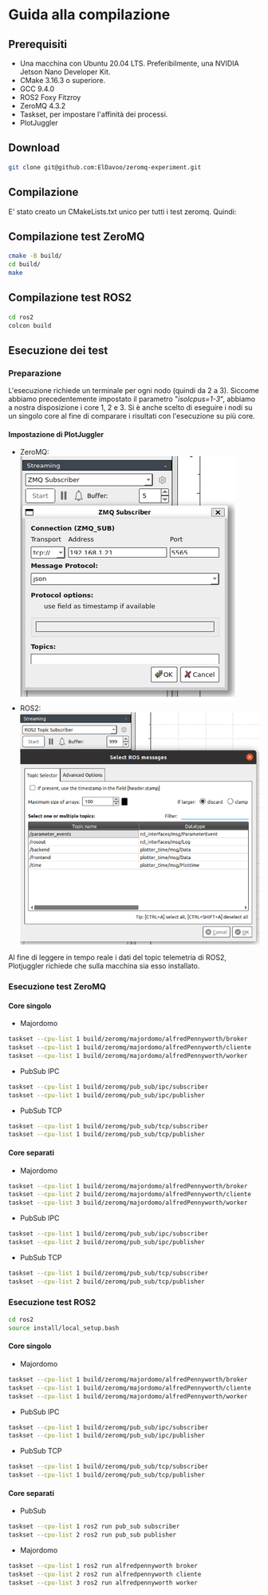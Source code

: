 # Guida alla compilazione
## Prerequisiti
- Una macchina con Ubuntu 20.04 LTS. Preferibilmente, una NVIDIA Jetson Nano Developer Kit.
- CMake 3.16.3 o superiore.
- GCC 9.4.0
- ROS2 Foxy Fitzroy
- ZeroMQ 4.3.2
- Taskset, per impostare l'affinità dei processi.
- PlotJuggler

## Download
```sh
git clone git@github.com:ElDavoo/zeromq-experiment.git
```

## Compilazione
E' stato creato un CMakeLists.txt unico per tutti i test zeromq. Quindi:
## Compilazione test ZeroMQ
```sh
cmake -B build/
cd build/
make
```
## Compilazione test ROS2
```sh
cd ros2
colcon build
```
## Esecuzione dei test
### Preparazione
L'esecuzione richiede un terminale per ogni nodo (quindi da 2 a 3).
Siccome abbiamo precedentemente impostato il parametro "*isolcpus=1-3*",
abbiamo a nostra disposizione i core 1, 2 e 3.
Si è anche scelto di eseguire i nodi su un singolo core al fine di comparare i risultati con l'esecuzione su più core.
#### Impostazione di PlotJuggler
- ZeroMQ:  
![Plotjuggler con ZeroMQ](plotj1.png)
- ROS2:
![Plotjuggler con ROS2](plotj2.png)

Al fine di leggere in tempo reale i dati del topic telemetria di ROS2, Plotjuggler richiede che sulla macchina sia esso installato. 


### Esecuzione test ZeroMQ
#### Core singolo
- Majordomo
```sh
taskset --cpu-list 1 build/zeromq/majordomo/alfredPennyworth/broker
taskset --cpu-list 1 build/zeromq/majordomo/alfredPennyworth/cliente
taskset --cpu-list 1 build/zeromq/majordomo/alfredPennyworth/worker
```
- PubSub IPC
```sh
taskset --cpu-list 1 build/zeromq/pub_sub/ipc/subscriber
taskset --cpu-list 1 build/zeromq/pub_sub/ipc/publisher
```
- PubSub TCP
```sh
taskset --cpu-list 1 build/zeromq/pub_sub/tcp/subscriber
taskset --cpu-list 1 build/zeromq/pub_sub/tcp/publisher
```
#### Core separati
- Majordomo
```sh
taskset --cpu-list 1 build/zeromq/majordomo/alfredPennyworth/broker
taskset --cpu-list 2 build/zeromq/majordomo/alfredPennyworth/cliente
taskset --cpu-list 3 build/zeromq/majordomo/alfredPennyworth/worker
```
- PubSub IPC
```sh
taskset --cpu-list 1 build/zeromq/pub_sub/ipc/subscriber
taskset --cpu-list 2 build/zeromq/pub_sub/ipc/publisher
```
- PubSub TCP
```sh
taskset --cpu-list 1 build/zeromq/pub_sub/tcp/subscriber
taskset --cpu-list 2 build/zeromq/pub_sub/tcp/publisher
```
### Esecuzione test ROS2
```sh
cd ros2
source install/local_setup.bash
```
#### Core singolo
- Majordomo
```sh
taskset --cpu-list 1 build/zeromq/majordomo/alfredPennyworth/broker
taskset --cpu-list 1 build/zeromq/majordomo/alfredPennyworth/cliente
taskset --cpu-list 1 build/zeromq/majordomo/alfredPennyworth/worker
```
- PubSub IPC
```sh
taskset --cpu-list 1 build/zeromq/pub_sub/ipc/subscriber
taskset --cpu-list 1 build/zeromq/pub_sub/ipc/publisher
```
- PubSub TCP
```sh
taskset --cpu-list 1 build/zeromq/pub_sub/tcp/subscriber
taskset --cpu-list 1 build/zeromq/pub_sub/tcp/publisher
```
#### Core separati
- PubSub
```sh
taskset --cpu-list 1 ros2 run pub_sub subscriber
taskset --cpu-list 2 ros2 run pub_sub publisher
```
- Majordomo
```sh
taskset --cpu-list 1 ros2 run alfredpennyworth broker
taskset --cpu-list 2 ros2 run alfredpennyworth cliente
taskset --cpu-list 3 ros2 run alfredpennyworth worker
```
